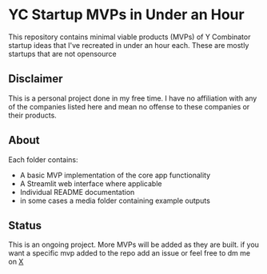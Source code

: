 # YC Startup MVPs in Under an Hour

This repository contains minimal viable products (MVPs) of Y Combinator startup ideas that I've recreated in under an hour each. These are mostly startups that are not opensource

## Disclaimer
This is a personal project done in my free time. I have no affiliation with any of the companies listed here and mean no offense to these companies or their products.

## About
Each folder contains:
- A basic MVP implementation of the core app functionality
- A Streamlit web interface where applicable
- Individual README documentation
- in some cases a media folder containing example outputs

## Status
This is an ongoing project. More MVPs will be added as they are built.
if you want a specific mvp added to the repo add an issue or feel free to dm me on [X](https://x.com/OccupyingM)